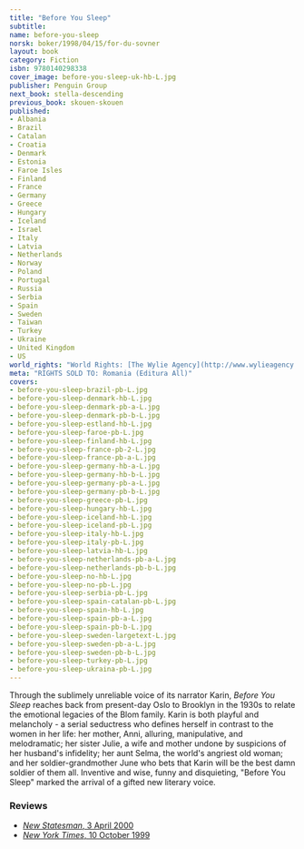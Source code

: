 ```yaml
---
title: "Before You Sleep"
subtitle:
name: before-you-sleep
norsk: boker/1998/04/15/for-du-sovner
layout: book
category: Fiction
isbn: 9780140298338
cover_image: before-you-sleep-uk-hb-L.jpg
publisher: Penguin Group
next_book: stella-descending
previous_book: skouen-skouen
published:
- Albania
- Brazil
- Catalan
- Croatia
- Denmark
- Estonia
- Faroe Isles
- Finland
- France
- Germany
- Greece
- Hungary
- Iceland
- Israel
- Italy
- Latvia
- Netherlands
- Norway
- Poland
- Portugal
- Russia
- Serbia
- Spain
- Sweden
- Taiwan
- Turkey
- Ukraine
- United Kingdom
- US
world_rights: "World Rights: [The Wylie Agency](http://www.wylieagency.com/)"
meta: "RIGHTS SOLD TO: Romania (Editura All)"
covers:
- before-you-sleep-brazil-pb-L.jpg  
- before-you-sleep-denmark-hb-L.jpg  
- before-you-sleep-denmark-pb-a-L.jpg  
- before-you-sleep-denmark-pb-b-L.jpg  
- before-you-sleep-estland-hb-L.jpg  
- before-you-sleep-faroe-pb-L.jpg  
- before-you-sleep-finland-hb-L.jpg  
- before-you-sleep-france-pb-2-L.jpg  
- before-you-sleep-france-pb-a-L.jpg  
- before-you-sleep-germany-hb-a-L.jpg  
- before-you-sleep-germany-hb-b-L.jpg  
- before-you-sleep-germany-pb-a-L.jpg  
- before-you-sleep-germany-pb-b-L.jpg  
- before-you-sleep-greece-pb-L.jpg  
- before-you-sleep-hungary-hb-L.jpg  
- before-you-sleep-iceland-hb-L.jpg  
- before-you-sleep-iceland-pb-L.jpg  
- before-you-sleep-italy-hb-L.jpg  
- before-you-sleep-italy-pb-L.jpg  
- before-you-sleep-latvia-hb-L.jpg  
- before-you-sleep-netherlands-pb-a-L.jpg  
- before-you-sleep-netherlands-pb-b-L.jpg  
- before-you-sleep-no-hb-L.jpg  
- before-you-sleep-no-pb-L.jpg  
- before-you-sleep-serbia-pb-L.jpg  
- before-you-sleep-spain-catalan-pb-L.jpg  
- before-you-sleep-spain-hb-L.jpg  
- before-you-sleep-spain-pb-a-L.jpg  
- before-you-sleep-spain-pb-b-L.jpg  
- before-you-sleep-sweden-largetext-L.jpg  
- before-you-sleep-sweden-pb-a-L.jpg  
- before-you-sleep-sweden-pb-b-L.jpg  
- before-you-sleep-turkey-pb-L.jpg  
- before-you-sleep-ukraina-pb-L.jpg  
---
```

Through the sublimely unreliable voice of its narrator Karin, *Before You Sleep* reaches back from present-day Oslo to Brooklyn in the 1930s to relate the emotional legacies of the Blom family. Karin is both playful and melancholy - a serial seductress who defines herself in contrast to the women in her life: her mother, Anni, alluring, manipulative, and melodramatic; her sister Julie, a wife and mother undone by suspicions of her husband's infidelity; her aunt Selma, the world's angriest old woman; and her soldier-grandmother June who bets that Karin will be the best damn soldier of them all. Inventive and wise, funny and disquieting, "Before You Sleep" marked the arrival of a gifted new literary voice.

### Reviews

- [*New Statesman*, 3 April 2000](/assets/files/New-Statesman-03-04-2000.pdf)  
- [*New York Times*, 10 October 1999](http://www.nytimes.com/1999/10/10/books/more-cries-more-whispers.html?emc=eta1)
